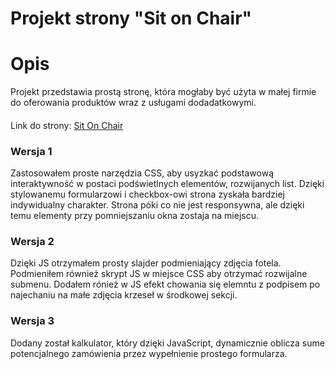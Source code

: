    # Projekt strony "Sit on Chair"


# Opis

Projekt przedstawia  prostą stronę, która mogłaby być użyta w małej firmie do oferowania produktów wraz z usługami dodadatkowymi. 

####

Link do strony: [Sit On Chair](https://morawskioz.github.io/SIT_ON_CHAIR/)
 
### Wersja 1
Zastosowałem proste narzędzia CSS, aby usyzkać podstawową interaktywność w postaci podświetlnych elementów,
rozwijanych list. Dzięki stylowanemu formularzowi i checkbox-owi strona zyskała bardziej indywidualny charakter.
Strona póki co nie jest responsywna, ale dzięki temu elementy przy pomniejszaniu okna zostaja na miejscu.


### Wersja 2
Dzięki JS otrzymałem prosty slajder podmieniający zdjęcia fotela.
Podmieniłem również skrypt JS w miejsce CSS aby otrzymać rozwijalne submenu.
Dodałem rónież w JS efekt chowania się elemntu z podpisem po najechaniu na małe zdjęcia krzeseł w środkowej sekcji.


### Wersja 3
Dodany został kalkulator, który dzięki JavaScript, dynamicznie oblicza  sume potencjalnego zamówienia przez wypełnienie
prostego formularza.

